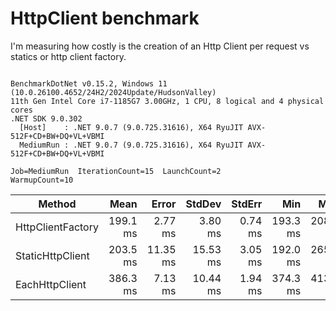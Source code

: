 # HttpClient benchmark

I'm measuring how costly is the creation of an Http Client per request vs statics or http client factory.

```

BenchmarkDotNet v0.15.2, Windows 11 (10.0.26100.4652/24H2/2024Update/HudsonValley)
11th Gen Intel Core i7-1185G7 3.00GHz, 1 CPU, 8 logical and 4 physical cores
.NET SDK 9.0.302
  [Host]    : .NET 9.0.7 (9.0.725.31616), X64 RyuJIT AVX-512F+CD+BW+DQ+VL+VBMI
  MediumRun : .NET 9.0.7 (9.0.725.31616), X64 RyuJIT AVX-512F+CD+BW+DQ+VL+VBMI

Job=MediumRun  IterationCount=15  LaunchCount=2  
WarmupCount=10  

```
| Method            | Mean     | Error    | StdDev   | StdErr  | Min      | Max      | Op/s  | Allocated |
|------------------ |---------:|---------:|---------:|--------:|---------:|---------:|------:|----------:|
| HttpClientFactory | 199.1 ms |  2.77 ms |  3.80 ms | 0.74 ms | 193.3 ms | 208.4 ms | 5.023 | 118.78 KB |
| StaticHttpClient  | 203.5 ms | 11.35 ms | 15.53 ms | 3.05 ms | 192.0 ms | 265.0 ms | 4.913 |  119.5 KB |
| EachHttpClient    | 386.3 ms |  7.13 ms | 10.44 ms | 1.94 ms | 374.3 ms | 413.0 ms | 2.589 | 157.06 KB |
